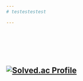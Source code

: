 ```yaml
---
# testestestest

---
```

# 　
[![Solved.ac Profile](http://mazassumnida.wtf/api/v2/generate_badge?boj=dongr5102)](https://solved.ac/dongr5102/)
---


<!--
Here are some ideas to get you started:

- 🔭 I’m currently working on ...
- 🌱 I’m currently learning ...
- 👯 I’m looking to collaborate on ...
- 🤔 I’m looking for help with ...
- 💬 Ask me about ...
- 📫 How to reach me: ...
- 😄 Pronouns: ...
- ⚡ Fun fact: ...
-->

